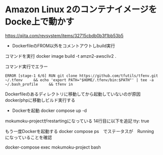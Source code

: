 # Amazon Linux 2のコンテナイメージをDocke上で動かす
https://qiita.com/revsystem/items/32715cbdb0b3f1bb53b5

- DockerfileのFROM以外をコメントアウトしbuild実行

コマンドを実行
docker image build -t amzn2-awscliv2 .

コマンド実行でエラー
```
ERROR [stage-1 6/6] RUN git clone https://github.com/tfutils/tfenv.git ~/.tfenv     && echo 'export PATH="$HOME/.tfenv/bin:$PATH"' | tee -a ~/.bash_profile     && tfenv in
```

Dockerfileのあるディレクトリに移動してから起動していないのが原因
docker/phpに移動しビルド実行する

- Dockerを起動
docker compose up -d

mokumoku-projectがrestartingになっている
14行目に以下を追記
tty: true

もう一度Dockerを起動する
docker compose ps　でステータスが　Running　になっていることを確認

docker-compose exec mokumoku-project bash
